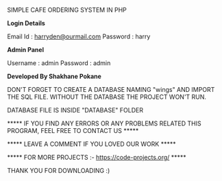 SIMPLE CAFE ORDERING SYSTEM IN PHP

**Login Details**

Email Id : harryden@ourmail.com
Password : harry

**Admin Panel**

Username : admin
Password : admin

**Developed By Shakhane Pokane**

DON'T FORGET TO CREATE A DATABASE NAMING "wings" AND IMPORT THE SQL FILE.
WITHOUT THE DATABASE THE PROJECT WON'T RUN.

DATABASE FILE IS INSIDE "DATABASE" FOLDER

***** IF YOU FIND ANY ERRORS OR ANY PROBLEMS RELATED THIS PROGRAM, FEEL FREE TO CONTACT US *****  

***** LEAVE A COMMENT IF YOU LOVED OUR WORK *****

***** FOR MORE PROJECTS :- https://code-projects.org/ *****

THANK YOU FOR DOWNLOADING :) 
